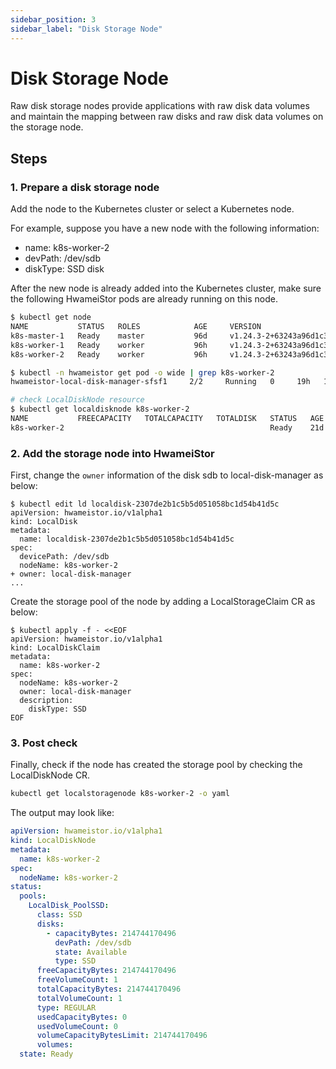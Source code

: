 ```yaml
---
sidebar_position: 3
sidebar_label: "Disk Storage Node"
---
```


# Disk Storage Node

Raw disk storage nodes provide applications with raw disk data volumes and 
maintain the mapping between raw disks and raw disk data volumes on the storage node.

## Steps

### 1. Prepare a disk storage node

Add the node to the Kubernetes cluster or select a Kubernetes node.

For example, suppose you have a new node with the following information:

- name: k8s-worker-2
- devPath: /dev/sdb
- diskType: SSD disk

After the new node is already added into the Kubernetes cluster,
make sure the following HwameiStor pods are already running on this node.

```bash
$ kubectl get node
NAME           STATUS   ROLES            AGE     VERSION
k8s-master-1   Ready    master           96d     v1.24.3-2+63243a96d1c393
k8s-worker-1   Ready    worker           96h     v1.24.3-2+63243a96d1c393
k8s-worker-2   Ready    worker           96h     v1.24.3-2+63243a96d1c393

$ kubectl -n hwameistor get pod -o wide | grep k8s-worker-2
hwameistor-local-disk-manager-sfsf1     2/2     Running   0     19h   10.6.128.150      k8s-worker-2   <none>  <none>

# check LocalDiskNode resource
$ kubectl get localdisknode k8s-worker-2
NAME           FREECAPACITY   TOTALCAPACITY   TOTALDISK   STATUS   AGE
k8s-worker-2                                              Ready    21d
```

### 2. Add the storage node into HwameiStor

First, change the `owner` information of the disk sdb to local-disk-manager as below:

```console
$ kubectl edit ld localdisk-2307de2b1c5b5d051058bc1d54b41d5c
apiVersion: hwameistor.io/v1alpha1
kind: LocalDisk
metadata:
  name: localdisk-2307de2b1c5b5d051058bc1d54b41d5c
spec:
  devicePath: /dev/sdb
  nodeName: k8s-worker-2
+ owner: local-disk-manager
...
```

Create the storage pool of the node by adding a LocalStorageClaim CR as below:

```console
$ kubectl apply -f - <<EOF
apiVersion: hwameistor.io/v1alpha1
kind: LocalDiskClaim
metadata:
  name: k8s-worker-2
spec:
  nodeName: k8s-worker-2
  owner: local-disk-manager
  description:
    diskType: SSD
EOF
```

### 3. Post check

Finally, check if the node has created the storage pool by checking the LocalDiskNode CR.

```bash
kubectl get localstoragenode k8s-worker-2 -o yaml
```

The output may look like:

```yaml
apiVersion: hwameistor.io/v1alpha1
kind: LocalDiskNode
metadata:
  name: k8s-worker-2
spec:
  nodeName: k8s-worker-2
status:
  pools:
    LocalDisk_PoolSSD:
      class: SSD
      disks:
        - capacityBytes: 214744170496
          devPath: /dev/sdb
          state: Available
          type: SSD
      freeCapacityBytes: 214744170496
      freeVolumeCount: 1
      totalCapacityBytes: 214744170496
      totalVolumeCount: 1
      type: REGULAR
      usedCapacityBytes: 0
      usedVolumeCount: 0
      volumeCapacityBytesLimit: 214744170496
      volumes:
  state: Ready
```

